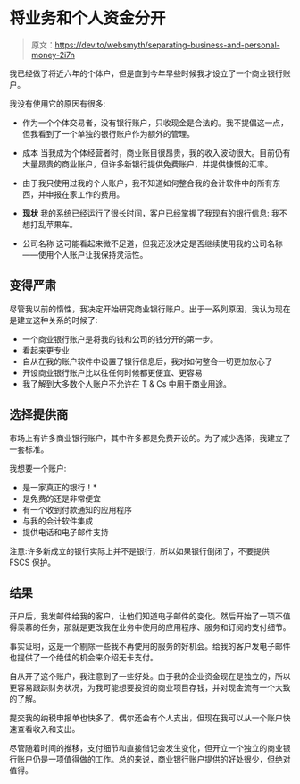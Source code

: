 # 将业务和个人资金分开

> 原文：<https://dev.to/websmyth/separating-business-and-personal-money-2i7n>

我已经做了将近六年的个体户，但是直到今年早些时候我才设立了一个商业银行账户。

我没有使用它的原因有很多:

*   作为一个个体交易者，没有银行账户，只收现金是合法的。我不提倡这一点，但我看到了一个单独的银行账户作为额外的管理。

*   成本
    当我成为个体经营者时，商业账目很昂贵，我的收入波动很大。目前仍有大量昂贵的商业账户，但许多新银行提供免费账户，并提供慷慨的汇率。

*   由于我只使用过我的个人账户，我不知道如何整合我的会计软件中的所有东西，并申报在家工作的费用。

*   **现状**
    我的系统已经运行了很长时间，客户已经掌握了我现有的银行信息:
    我不想打乱苹果车。

*   公司名称
    这可能看起来微不足道，但我还没决定是否继续使用我的公司名称——使用个人账户让我保持灵活性。

## 变得严肃

尽管我以前的惰性，我决定开始研究商业银行账户。出于一系列原因，我认为现在是建立这种关系的时候了:

*   一个商业银行账户是将我的钱和公司的钱分开的第一步。
*   看起来更专业
*   自从在我的账户软件中设置了银行信息后，我对如何整合一切更加放心了
*   开设商业银行账户比以往任何时候都更便宜、更容易
*   我了解到大多数个人账户不允许在 T & Cs 中用于商业用途。

## 选择提供商

市场上有许多商业银行账户，其中许多都是免费开设的。为了减少选择，我建立了一套标准。

我想要一个账户:

*   是一家真正的银行！*
*   是免费的还是非常便宜
*   有一个收到付款通知的应用程序
*   与我的会计软件集成
*   提供电话和电子邮件支持

注意:许多新成立的银行实际上并不是银行，所以如果银行倒闭了，不要提供 FSCS 保护。

## 结果

开户后，我发邮件给我的客户，让他们知道电子邮件的变化。然后开始了一项不值得羡慕的任务，那就是更改我在业务中使用的应用程序、服务和订阅的支付细节。

事实证明，这是一个剔除一些我不再使用的服务的好机会。给我的客户发电子邮件也提供了一个绝佳的机会来介绍无卡支付。

自从开了这个账户，我注意到了一些好处。由于我的企业资金现在是独立的，所以更容易跟踪财务状况，为我可能想要投资的商业项目存钱，并对现金流有一个大致的了解。

提交我的纳税申报单也快多了。偶尔还会有个人支出，但现在我可以从一个账户快速查看收入和支出。

尽管随着时间的推移，支付细节和直接借记会发生变化，但开立一个独立的商业银行账户仍是一项值得做的工作。总的来说，商业银行账户提供的好处很少，但绝对值得。